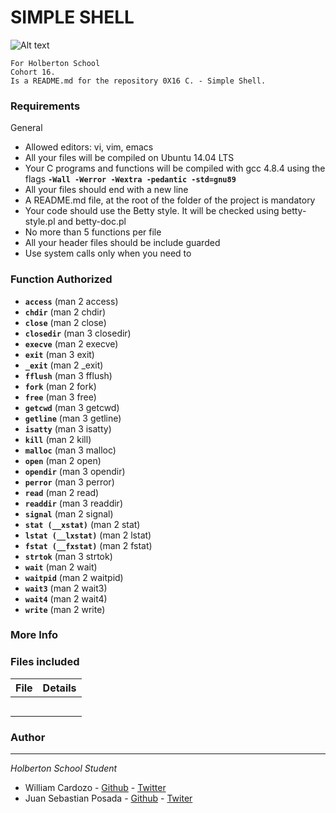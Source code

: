 # SIMPLE SHELL
![Alt text](https://s3.amazonaws.com/intranet-projects-files/holbertonschool-low_level_programming/235/shell.jpeg)

```
For Holberton School
Cohort 16.
Is a README.md for the repository 0X16 C. - Simple Shell.
```

### Requirements
General
* Allowed editors: vi, vim, emacs
* All your files will be compiled on Ubuntu 14.04 LTS
* Your C programs and functions will be compiled with gcc 4.8.4 using the flags **``-Wall -Werror -Wextra -pedantic -std=gnu89``**
* All your files should end with a new line
* A README.md file, at the root of the folder of the project is mandatory
* Your code should use the Betty style. It will be checked using betty-style.pl and betty-doc.pl
* No more than 5 functions per file
* All your header files should be include guarded
* Use system calls only when you need to




### Function Authorized
- **``access``** (man 2 access)
- **``chdir``** (man 2 chdir)
- **``close``** (man 2 close)
- **``closedir``** (man 3 closedir)
- **``execve``** (man 2 execve)
- **``exit``** (man 3 exit)
- **``_exit``** (man 2 _exit)
- **``fflush``** (man 3 fflush)
- **``fork``** (man 2 fork)
- **``free``** (man 3 free)
- **``getcwd``** (man 3 getcwd)
- **``getline``** (man 3 getline)
- **``isatty``** (man 3 isatty)
- **``kill``** (man 2 kill)
- **``malloc``** (man 3 malloc)
- **``open``** (man 2 open)
- **``opendir``** (man 3 opendir)
- **``perror``** (man 3 perror)
- **``read``** (man 2 read)
- **``readdir``** (man 3 readdir)
- **``signal``** (man 2 signal)
- **``stat (__xstat)``** (man 2 stat)
- **``lstat (__lxstat)``** (man 2 lstat)
- **``fstat (__fxstat)``** (man 2 fstat)
- **``strtok``** (man 3 strtok)
- **``wait``** (man 2 wait)
- **``waitpid``** (man 2 waitpid)
- **``wait3``** (man 2 wait3)
- **``wait4``** (man 2 wait4)
- **``write``** (man 2 write)


### More Info


### Files included

| File                 | Details                                    |
|--------------------- | ------------------------------------------ |
| [](./) |	       |
| [](./) |	       |
| [](./) |	       |
| [](./) |	       |
| [](./) |	       |



### Author
***
*Holberton School Student*

* William Cardozo - [Github](https://github.com/William05Cardozo) - [Twitter](https://twitter.com/W_anCardozo)
* Juan Sebastian Posada  - [Github](https://github.com/Juansepo13) - [Twiter](https://twitter.com/@JuanSeb35904130)
